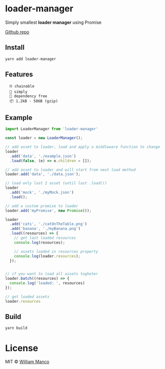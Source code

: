 # loader-manager

Simply smallest **loader manager** using Promise

[Github repo](https://github.com/williammanco/loader-manager)

## Install

```sh
yarn add loader-manager
```

## Features
```
  ⛓ chainable
  🛴 simply
  💃 dependency free
  📦 1.2kB - 586B (gzip)
```

## Example

```js
import LoaderManager from 'loader-manager'

const loader = new LoaderManager();

// add asset to loader, load and apply a middleware function to change data
loader
  .add('data', './example.json')
  .load(false, (e) => e.children = []);

// add asset to loader and will start from next load method 
loader.add('data', './data.json');

// load only last 2 asset (until last .load())
loader
  .add('mock', './myMock.json')
  .load();

// add a custom promise to loader
loader.add('myPromise', new Promise());

loader
  .add('cats', './catOnTheTable.png')
  .add('banana', './myBanana.png')
  .load((resources) => {
    // get last loaded resources
    console.log(resources);

    // assets loaded in resources property
    console.log(loader.resources);
  });


// if you want to load all assets togheter
loader.batch((resources) => {
  console.log('loaded: ', resources)
});

// get loaded assets
loader.resources

```

## Build

```sh
yarn build
```

# License

MIT © [William Manco](mailto:wmanco88@gmail.com)